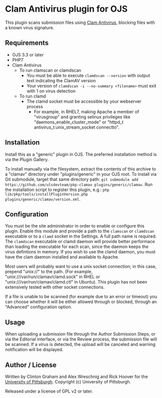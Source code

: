 # Clam Antivirus plugin for OJS

This plugin scans submission files using [Clam Antivirus](https://www.clamav.net/), blocking files with a known virus signature.

## Requirements

* OJS 3.3 or later
* PHP7
* Clam Antivirus
  * To run clamscan or clamdscan
    * You must be able to execute `clamdscan --version` with output text indicating the ClamAV version
    * Your version of `clamdscan -i --no-summary <filename>` must exit with 1 on virus detection
  * To run clamd
    * The clamd socket must be accessible by your webserver process
      * For example, in RHEL7, making Apache a member of "virusgroup" and granting selinux privileges like "daemons_enable_cluster_mode" or "httpd_t antivirus_t:unix_stream_socket connectto".

## Installation

Install this as a "generic" plugin in OJS.  The preferred installation method is via the Plugin Gallery.

To install manually via the filesystem, extract the contents of this archive to a "clamav" directory under "plugins/generic" in your OJS root.  To install via Git submodule, target that same directory path: `git submodule add https://github.com/ulsdevteam/pkp-clamav plugins/generic/clamav`.  Run the installation script to register this plugin, e.g.: `php lib/pkp/tools/installPluginVersion.php plugins/generic/clamav/version.xml`.

## Configuration

You must be the site administrator in order to enable or configure this plugin.  Enable this module and provide a path to the `clamscan` or `clamdscan` executable or to a `clamd` socket in the Settings.  A full path name is required.  The `clamdscan` executable or clamd daemon will provide better performace than loading the executable for each scan, since the daemon keeps the virus defintions in memory.  If you wish to use the clamd daemon, you must have the clam daemon installed and available to Apache.

Most users will probably want to use a unix socket connection; in this case, prepend "unix://" to the path. (For example, "unix:///var/run/clamav/clamd.sock" in RHEL or "unix:///var/run/clamav/clamd.ctl" in Ubuntu). This plugin has not been extensively tested with other socket connections.

If a file is unable to be scanned (for example due to an error or timeout) you can choose whether it will be either allowed through or blocked, through an "Advanced" configuration option.

## Usage

When uploading a submission file through the Author Submission Steps, or via the Editorial interface, or via the Review process, the submission file will be scanned.  If a virus is detected, the upload will be canceled and warning notification will be displayed.

## Author / License

Written by Clinton Graham and Alex Wreschnig and Rick Hoover for the [University of Pittsburgh](http://www.pitt.edu).  Copyright (c) University of Pittsburgh.

Released under a license of GPL v2 or later.
